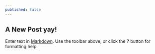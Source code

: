 ```yaml
---
published: false
---
```


## A New Post yay!

Enter text in [Markdown](http://daringfireball.net/projects/markdown/). Use the toolbar above, or click the **?** button for formatting help.
